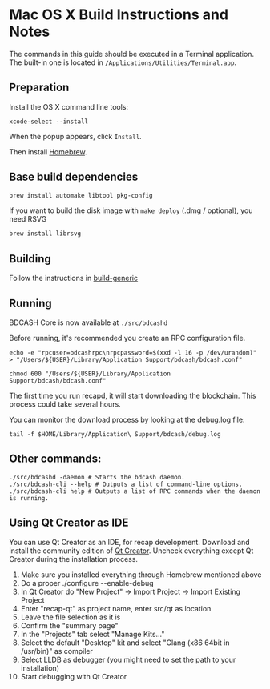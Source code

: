 Mac OS X Build Instructions and Notes
====================================
The commands in this guide should be executed in a Terminal application.
The built-in one is located in `/Applications/Utilities/Terminal.app`.

Preparation
-----------
Install the OS X command line tools:

`xcode-select --install`

When the popup appears, click `Install`.

Then install [Homebrew](https://brew.sh).

Base build dependencies
-----------------------

```bash
brew install automake libtool pkg-config
```

If you want to build the disk image with `make deploy` (.dmg / optional), you need RSVG
```bash
brew install librsvg
```

Building
--------

Follow the instructions in [build-generic](build-generic.md)

Running
-------

BDCASH Core is now available at `./src/bdcashd`

Before running, it's recommended you create an RPC configuration file.

    echo -e "rpcuser=bdcashrpc\nrpcpassword=$(xxd -l 16 -p /dev/urandom)" > "/Users/${USER}/Library/Application Support/bdcash/bdcash.conf"

    chmod 600 "/Users/${USER}/Library/Application Support/bdcash/bdcash.conf"

The first time you run recapd, it will start downloading the blockchain. This process could take several hours.

You can monitor the download process by looking at the debug.log file:

    tail -f $HOME/Library/Application\ Support/bdcash/debug.log

Other commands:
-------

    ./src/bdcashd -daemon # Starts the bdcash daemon.
    ./src/bdcash-cli --help # Outputs a list of command-line options.
    ./src/bdcash-cli help # Outputs a list of RPC commands when the daemon is running.

Using Qt Creator as IDE
------------------------
You can use Qt Creator as an IDE, for recap development.
Download and install the community edition of [Qt Creator](https://www.qt.io/download/).
Uncheck everything except Qt Creator during the installation process.

1. Make sure you installed everything through Homebrew mentioned above
2. Do a proper ./configure --enable-debug
3. In Qt Creator do "New Project" -> Import Project -> Import Existing Project
4. Enter "recap-qt" as project name, enter src/qt as location
5. Leave the file selection as it is
6. Confirm the "summary page"
7. In the "Projects" tab select "Manage Kits..."
8. Select the default "Desktop" kit and select "Clang (x86 64bit in /usr/bin)" as compiler
9. Select LLDB as debugger (you might need to set the path to your installation)
10. Start debugging with Qt Creator

